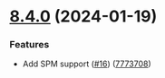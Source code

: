 # [8.4.0](https://github.com/mparticle-integrations/mparticle-apple-integration-iterable/compare/v8.3.0...v8.4.0) (2024-01-19)


### Features

* Add SPM support ([#16](https://github.com/mparticle-integrations/mparticle-apple-integration-iterable/issues/16)) ([7773708](https://github.com/mparticle-integrations/mparticle-apple-integration-iterable/commit/777370802aa704a8f4a4d5558436e0f7ef50fddc))

